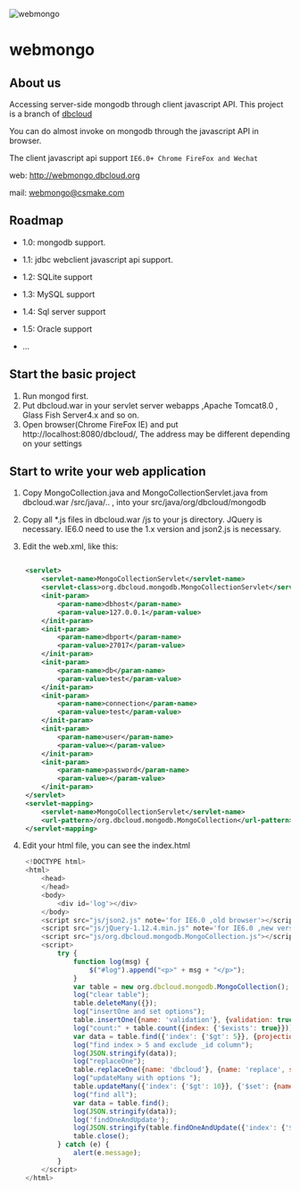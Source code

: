 ![webmongo](https://avatars1.githubusercontent.com/u/17017373?s=460&v=4)

# webmongo

## About us

Accessing server-side mongodb through client javascript API. This project is a branch of [dbcloud](https://github.com/csmake/dbcloud)

You can do almost invoke on mongodb through the javascript API in browser.

The client javascript api support `IE6.0+ Chrome FireFox and Wechat`

web: http://webmongo.dbcloud.org

mail: webmongo@csmake.com

## Roadmap

* 1.0: mongodb support.

* 1.1: jdbc webclient javascript api support.

* 1.2: SQLite support

* 1.3: MySQL support

* 1.4: Sql server support

* 1.5: Oracle support

* ...

## Start the basic project 

1. Run mongod first. 
2. Put dbcloud.war in your servlet server webapps ,Apache Tomcat8.0 , Glass Fish Server4.x and so on.
3. Open browser(Chrome FireFox IE) and put http://localhost:8080/dbcloud/, The address may be different depending on your settings

## Start to write your web application

1. Copy MongoCollection.java and MongoCollectionServlet.java from dbcloud.war /src/java/.. , into your src/java/org/dbcloud/mongodb

2. Copy all *.js files in dbcloud.war /js to your js directory. JQuery is necessary. IE6.0 need to use the 1.x version and json2.js is necessary.

3. Edit the web.xml, like this:

```xml

    <servlet>
        <servlet-name>MongoCollectionServlet</servlet-name>
        <servlet-class>org.dbcloud.mongodb.MongoCollectionServlet</servlet-class>
        <init-param>
            <param-name>dbhost</param-name>
            <param-value>127.0.0.1</param-value>
        </init-param>
        <init-param>
            <param-name>dbport</param-name>
            <param-value>27017</param-value>
        </init-param> 
        <init-param>
            <param-name>db</param-name>
            <param-value>test</param-value>
        </init-param>
        <init-param>
            <param-name>connection</param-name>
            <param-value>test</param-value>
        </init-param>
        <init-param>
            <param-name>user</param-name>
            <param-value></param-value>
        </init-param>
        <init-param>
            <param-name>password</param-name>
            <param-value></param-value>
        </init-param> 
    </servlet>
    <servlet-mapping>
        <servlet-name>MongoCollectionServlet</servlet-name>
        <url-pattern>/org.dbcloud.mongodb.MongoCollection</url-pattern>
    </servlet-mapping> 
```
4. Edit your html file, you can see the index.html 

```javascript
	﻿<!DOCTYPE html>
	<html>
		<head>
		</head>
		<body>
			<div id='log'></div>
		</body>
		<script src="js/json2.js" note='for IE6.0 ,old browser'></script>
		<script src="js/jQuery-1.12.4.min.js" note='for IE6.0 ,new version can use JQuery 2.x'></script>
		<script src="js/org.dbcloud.mongodb.MongoCollection.js"></script>
		<script>
			try {
				function log(msg) {
					$("#log").append("<p>" + msg + "</p>");
				}
				var table = new org.dbcloud.mongodb.MongoCollection();
				log("clear table");
				table.deleteMany({});
				log("insertOne and set options");
				table.insertOne({name: 'validation'}, {validation: true});
				log("count:" + table.count({index: {'$exists': true}}));
				var data = table.find({'index': {'$gt': 5}}, {projection: {'_id': 0}});
				log("find index > 5 and exclude _id column");
				log(JSON.stringify(data));
				log("replaceOne");
				table.replaceOne({name: 'dbcloud'}, {name: 'replace', status: 0});
				log("updateMany with options ");
				table.updateMany({'index': {'$gt': 10}}, {'$set': {name: 'updateMany', status: 100, index: 100}}, {upsert: true, validation: false});
				log("find all");
				var data = table.find();
				log(JSON.stringify(data));
				log('findOneAndUpdate');
				log(JSON.stringify(table.findOneAndUpdate({'index': {'$gt': 10}}, {'$set': {name: 'findOneAndUpdate'}, '$inc': {index: -1}})));
				table.close();
			} catch (e) {
				alert(e.message);
			}
		</script>
	</html>
```

